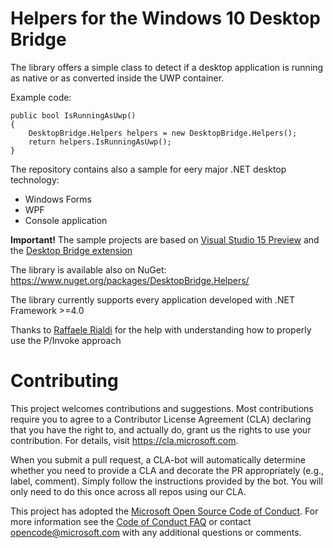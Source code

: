 # Helpers for the Windows 10 Desktop Bridge

The library offers a simple class to detect if a desktop application is running as native or as converted inside the UWP container.

Example code:

```
public bool IsRunningAsUwp()
{
    DesktopBridge.Helpers helpers = new DesktopBridge.Helpers();
    return helpers.IsRunningAsUwp();
}
```

The repository contains also a sample for eery major .NET desktop technology:

- Windows Forms
- WPF
- Console application

<b>Important!</b> The sample projects are based on [Visual Studio 15 Preview](https://www.visualstudio.com/visual-studio-pre-release-downloads/) and the [Desktop Bridge extension](http://go.microsoft.com/fwlink/?LinkId=797871)

The library is available also on NuGet: https://www.nuget.org/packages/DesktopBridge.Helpers/

The library currently supports every application developed with .NET Framework >=4.0

Thanks to [Raffaele Rialdi](http://twitter.com/raffaeler) for the help with understanding how to properly use the P/Invoke approach

# Contributing

This project welcomes contributions and suggestions.  Most contributions require you to agree to a
Contributor License Agreement (CLA) declaring that you have the right to, and actually do, grant us
the rights to use your contribution. For details, visit https://cla.microsoft.com.

When you submit a pull request, a CLA-bot will automatically determine whether you need to provide
a CLA and decorate the PR appropriately (e.g., label, comment). Simply follow the instructions
provided by the bot. You will only need to do this once across all repos using our CLA.

This project has adopted the [Microsoft Open Source Code of Conduct](https://opensource.microsoft.com/codeofconduct/).
For more information see the [Code of Conduct FAQ](https://opensource.microsoft.com/codeofconduct/faq/) or
contact [opencode@microsoft.com](mailto:opencode@microsoft.com) with any additional questions or comments.
